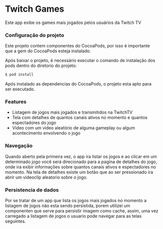 # Twitch Games

Este app exibe os games mais jogados pelos usuários da Twitch TV

### Configuração do projeto

Este projeto contem componentes do CocoaPods, por isso é importante que a gem do CocoaPods esteja instalado.

Após baixar o projeto, é necessário executar o comando de instalação dos pods dentro do diretorio do projeto:

```sh
$ pod install
```

Após instalado as dependencias do CocoaPods, o projeto esta apto para ser executado.

### Features

 - Listagem de jogos mais jogados e transmitidos na TwitchTV
 - Tela com detalhes de quantos canais ativos no momento e quantos espectadores do jogo
 - Video com um video aleatório de alguma gameplay ou algum acontecimento envolvendo o jogo

### Navegação

Quando aberto pela primeira vez, o app ira listar os jogos e ao clicar em um determinado jogo você será direcionado para a pagina de detalhes do jogo, onde ira exibir informações sobre quantos canais ativos e espectadores no momento. Na tela de detalhes existe um botão que ao ser pressionado ira abrir um videoclip aleatorio sobre o jogo.

### Persistencia de dados

Por se tratar de um app que lista os jogos mais jogados no momento a listagem de jogos não esta sendo persistida, porem utilizei um componenten que serve para persistir imagem como cache, assim, uma vez carregado a listagem de jogos o usuario pode navegar para as telas seguintes.
